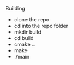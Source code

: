 Building
- clone the repo
- cd into the repo folder
- mkdir build
- cd build
- cmake ..
- make
- ./main
